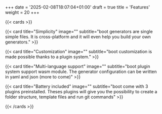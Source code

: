 +++
date = '2025-02-08T18:07:04+01:00'
draft = true
title = 'Features'
weight = 20
+++

{{< cards >}}

 {{< card title="Simplicity" image="" subtitle="boot generators are single simple files. It is cross-platform and it will even help you build your own generators." >}}

 {{< card title="Customization" image="" subtitle="boot customization is made possible thanks to a plugin system." >}}

 {{< card title="Multi-language support" image="" subtitle="boot plugin system support wasm module. The generator configuration can be written in yaml and json (more to come)" >}}

 {{< card title="Battery included" image="" subtitle="boot come with 3 plugins preinstalled. Theses plugins will give you the possibility to create a folder structure, template files and run git commands" >}}

{{< /cards >}}

